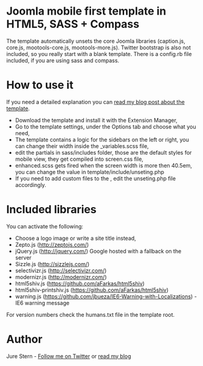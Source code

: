 # Joomla mobile first template in HTML5, SASS + Compass
The template automatically unsets the core Joomla libraries (caption.js, core.js, mootools-core.js, mootools-more.js). Twitter bootstrap is also not included, so you really start with a blank template. There is a config.rb file included, if you are using sass and compass.

# How to use it
If you need a detailed explanation you can [read my blog post about the template](http://jure-stern.si/blog/mobile-first-joomla-template-in-html5-sass-compass/).

- Download the template and install it with the Extension Manager,
- Go to the template settings, under the Options tab and choose what you need,
- The template contains a logic for the sidebars on the left or right, you can change their width inside the _variables.scss file,
- edit the partials in sass/includes folder, those are the default styles for mobile view, they get compiled into screen.css file,
- enhanced.scss gets fired when the screen width is more then 40.5em, you can change the value in template/include/unseting.php
- If you need to add custom files to the <head>, edit the unseting.php file accordingly.

# Included libraries
You can activate the following:
* Choose a logo image or write a site title instead,
* Zepto.js (http://zeptojs.com/)
* jQuery.js (http://jquery.com/) Google hosted with a fallback on the server
* Sizzle.js (http://sizzlejs.com/)
* selectivizr.js (http://selectivizr.com/)
* modernizr.js (http://modernizr.com/)
* html5shiv.js (https://github.com/aFarkas/html5shiv)
* html5shiv-printshiv.js (https://github.com/aFarkas/html5shiv)
* warning.js (https://github.com/jbueza/IE6-Warning-with-Localizations) - IE6 warning message

For version numbers check the humans.txt file in the template root.

# Author
Jure Stern - [Follow me on Twitter](https://twitter.com/JureStern) or [read my blog](http://jure-stern.si/en/blog.html)